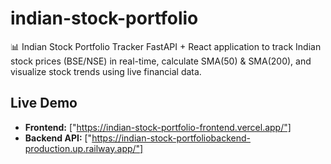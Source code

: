 # indian-stock-portfolio
📊 Indian Stock Portfolio Tracker FastAPI + React application to track Indian stock prices (BSE/NSE) in real-time, calculate SMA(50) &amp; SMA(200), and visualize stock trends using live financial data.

## Live Demo
- **Frontend:** ["https://indian-stock-portfolio-frontend.vercel.app/"]
- **Backend API:** ["https://indian-stock-portfoliobackend-production.up.railway.app/"]
